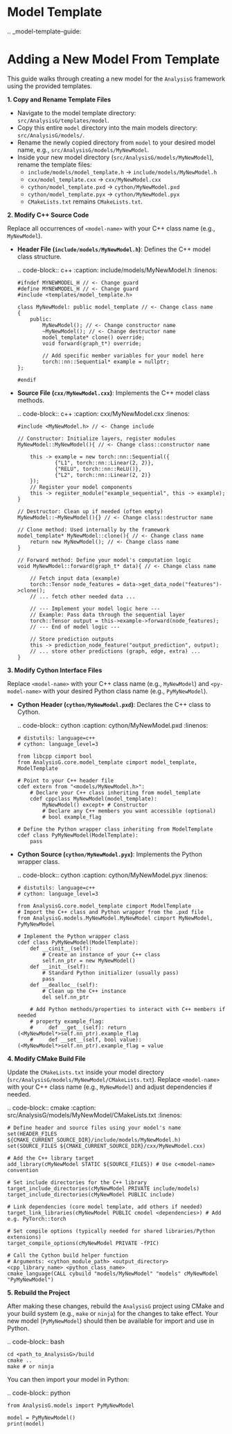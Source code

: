 # Model Template

.. _model-template-guide:

Adding a New Model From Template
================================

This guide walks through creating a new model for the `AnalysisG` framework using the provided templates.

**1. Copy and Rename Template Files**

*   Navigate to the model template directory: ``src/AnalysisG/templates/model``.
*   Copy this entire ``model`` directory into the main models directory: ``src/AnalysisG/models/``.
*   Rename the newly copied directory from ``model`` to your desired model name, e.g., ``src/AnalysisG/models/MyNewModel``.
*   Inside your new model directory (``src/AnalysisG/models/MyNewModel``), rename the template files:
    *   ``include/models/model_template.h`` -> ``include/models/MyNewModel.h``
    *   ``cxx/model_template.cxx`` -> ``cxx/MyNewModel.cxx``
    *   ``cython/model_template.pxd`` -> ``cython/MyNewModel.pxd``
    *   ``cython/model_template.pyx`` -> ``cython/MyNewModel.pyx``
    *   ``CMakeLists.txt`` remains ``CMakeLists.txt``.

**2. Modify C++ Source Code**

Replace all occurrences of ``<model-name>`` with your C++ class name (e.g., ``MyNewModel``).

*   **Header File (``include/models/MyNewModel.h``)**: Defines the C++ model class structure.

    .. code-block:: c++
        :caption: include/models/MyNewModel.h
        :linenos:

        #ifndef MYNEWMODEL_H // <- Change guard
        #define MYNEWMODEL_H // <- Change guard
        #include <templates/model_template.h>

        class MyNewModel: public model_template // <- Change class name
        {
            public:
                MyNewModel(); // <- Change constructor name
                ~MyNewModel(); // <- Change destructor name
                model_template* clone() override;
                void forward(graph_t*) override;

                // Add specific member variables for your model here
                torch::nn::Sequential* example = nullptr;
        };

        #endif

*   **Source File (``cxx/MyNewModel.cxx``)**: Implements the C++ model class methods.

    .. code-block:: c++
        :caption: cxx/MyNewModel.cxx
        :linenos:

        #include <MyNewModel.h> // <- Change include

        // Constructor: Initialize layers, register modules
        MyNewModel::MyNewModel(){ // <- Change class::constructor name

            this -> example = new torch::nn::Sequential({
                    {"L1", torch::nn::Linear(2, 2)},
                    {"RELU", torch::nn::ReLU()},
                    {"L2", torch::nn::Linear(2, 2)}
            });
            // Register your model components
            this -> register_module("example_sequential", this -> example);
        }

        // Destructor: Clean up if needed (often empty)
        MyNewModel::~MyNewModel(){} // <- Change class::destructor name

        // Clone method: Used internally by the framework
        model_template* MyNewModel::clone(){ // <- Change class name
            return new MyNewModel(); // <- Change class name
        }

        // Forward method: Define your model's computation logic
        void MyNewModel::forward(graph_t* data){ // <- Change class name

            // Fetch input data (example)
            torch::Tensor node_features = data->get_data_node("features")->clone();
            // ... fetch other needed data ...

            // --- Implement your model logic here ---
            // Example: Pass data through the sequential layer
            torch::Tensor output = this->example->forward(node_features);
            // --- End of model logic ---

            // Store prediction outputs
            this -> prediction_node_feature("output_prediction", output);
            // ... store other predictions (graph, edge, extra) ...
        }

**3. Modify Cython Interface Files**

Replace ``<model-name>`` with your C++ class name (e.g., ``MyNewModel``) and ``<py-model-name>`` with your desired Python class name (e.g., ``PyMyNewModel``).

*   **Cython Header (``cython/MyNewModel.pxd``)**: Declares the C++ class to Cython.

    .. code-block:: cython
        :caption: cython/MyNewModel.pxd
        :linenos:

        # distutils: language=c++
        # cython: language_level=3

        from libcpp cimport bool
        from AnalysisG.core.model_template cimport model_template, ModelTemplate

        # Point to your C++ header file
        cdef extern from "<models/MyNewModel.h>":
            # Declare your C++ class inheriting from model_template
            cdef cppclass MyNewModel(model_template):
                MyNewModel() except+ # Constructor
                # Declare any C++ members you want accessible (optional)
                # bool example_flag

        # Define the Python wrapper class inheriting from ModelTemplate
        cdef class PyMyNewModel(ModelTemplate):
            pass

*   **Cython Source (``cython/MyNewModel.pyx``)**: Implements the Python wrapper class.

    .. code-block:: cython
        :caption: cython/MyNewModel.pyx
        :linenos:

        # distutils: language=c++
        # cython: language_level=3

        from AnalysisG.core.model_template cimport ModelTemplate
        # Import the C++ class and Python wrapper from the .pxd file
        from AnalysisG.models.MyNewModel.MyNewModel cimport MyNewModel, PyMyNewModel

        # Implement the Python wrapper class
        cdef class PyMyNewModel(ModelTemplate):
            def __cinit__(self):
                # Create an instance of your C++ class
                self.nn_ptr = new MyNewModel()
            def __init__(self):
                # Standard Python initializer (usually pass)
                pass
            def __dealloc__(self):
                # Clean up the C++ instance
                del self.nn_ptr

            # Add Python methods/properties to interact with C++ members if needed
            # property example_flag:
            #     def __get__(self): return (<MyNewModel*>self.nn_ptr).example_flag
            #     def __set__(self, bool value): (<MyNewModel*>self.nn_ptr).example_flag = value

**4. Modify CMake Build File**

Update the ``CMakeLists.txt`` inside your model directory (``src/AnalysisG/models/MyNewModel/CMakeLists.txt``). Replace ``<model-name>`` with your C++ class name (e.g., ``MyNewModel``) and adjust dependencies if needed.

.. code-block:: cmake
    :caption: src/AnalysisG/models/MyNewModel/CMakeLists.txt
    :linenos:

    # Define header and source files using your model's name
    set(HEADER_FILES ${CMAKE_CURRENT_SOURCE_DIR}/include/models/MyNewModel.h)
    set(SOURCE_FILES ${CMAKE_CURRENT_SOURCE_DIR}/cxx/MyNewModel.cxx)

    # Add the C++ library target
    add_library(cMyNewModel STATIC ${SOURCE_FILES}) # Use c<model-name> convention

    # Set include directories for the C++ library
    target_include_directories(cMyNewModel PRIVATE include/models)
    target_include_directories(cMyNewModel PUBLIC include)

    # Link dependencies (core model template, add others if needed)
    target_link_libraries(cMyNewModel PUBLIC cmodel <dependencies>) # Add e.g. PyTorch::torch

    # Set compile options (typically needed for shared libraries/Python extensions)
    target_compile_options(cMyNewModel PRIVATE -fPIC)

    # Call the Cython build helper function
    # Arguments: <cython_module_path> <output_directory> <cpp_library_name> <python_class_name>
    cmake_language(CALL cybuild "models/MyNewModel" "models" cMyNewModel "PyMyNewModel")

**5. Rebuild the Project**

After making these changes, rebuild the `AnalysisG` project using CMake and your build system (e.g., ``make`` or ``ninja``) for the changes to take effect. Your new model (``PyMyNewModel``) should then be available for import and use in Python.

.. code-block:: bash

    cd <path_to_AnalysisG>/build
    cmake ..
    make # or ninja

You can then import your model in Python:

.. code-block:: python

    from AnalysisG.models import PyMyNewModel

    model = PyMyNewModel()
    print(model)
